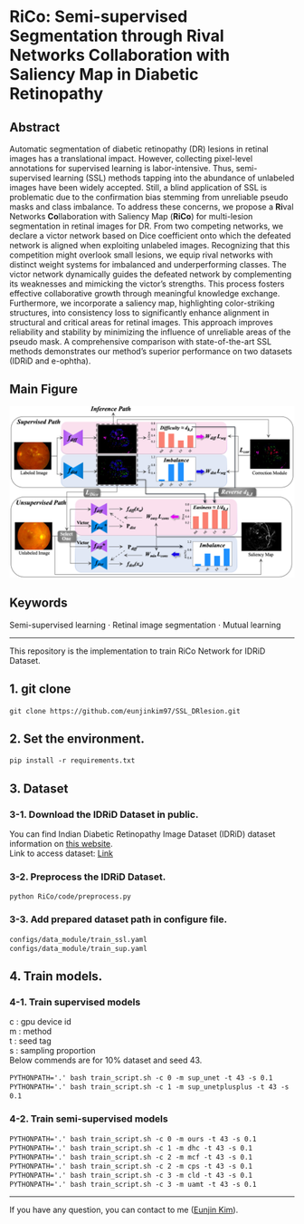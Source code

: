 # RiCo: Semi-supervised Segmentation through Rival Networks Collaboration with Saliency Map in Diabetic Retinopathy


## Abstract
Automatic segmentation of diabetic retinopathy (DR) lesions in retinal images has a translational impact. However, collecting pixel-level annotations for supervised learning is labor-intensive. Thus, semi-supervised learning (SSL) methods tapping into the abundance of unlabeled images have been widely accepted. Still, a blind application of SSL is problematic due to the confirmation bias stemming from unreliable pseudo masks and class imbalance. To address these concerns, we propose a **Ri**val Networks **Co**llaboration with Saliency Map (**RiCo**) for multi-lesion segmentation in retinal images for DR. From two competing networks, we declare a victor network based on Dice coefficient onto which the defeated network is aligned when exploiting unlabeled images. Recognizing that this competition might overlook small lesions, we equip rival networks with distinct weight systems for imbalanced and underperforming classes. The victor network dynamically guides the defeated network by complementing its weaknesses and mimicking the victor’s strengths. This process fosters effective collaborative growth through meaningful knowledge exchange. Furthermore, we incorporate a saliency map, highlighting color-striking structures, into consistency loss to significantly enhance alignment in structural and critical areas for retinal images. This approach improves reliability and stability by minimizing the influence of unreliable areas of the pseudo mask. A comprehensive comparison with state-of-the-art SSL methods demonstrates our method’s superior performance on two datasets (IDRiD and e-ophtha). 

## Main Figure
![Main Figure](./fig_main.png)

## Keywords
Semi-supervised learning 	$\cdot$ Retinal image segmentation $\cdot$ Mutual learning

---------------------------------------

This repository is the implementation to train RiCo Network for IDRiD Dataset.

## 1. git clone
```
git clone https://github.com/eunjinkim97/SSL_DRlesion.git
```

## 2. Set the environment.
```
pip install -r requirements.txt
```

## 3. Dataset

### 3-1. Download the IDRiD Dataset in public.
You can find Indian Diabetic Retinopathy Image Dataset (IDRiD) dataset information on [this website](https://idrid.grand-challenge.org/).  
Link to access dataset: [Link](https://ieee-dataport.org/open-access/indian-diabetic-retinopathy-image-dataset-idrid)

### 3-2. Preprocess the IDRiD Dataset.
```
python RiCo/code/preprocess.py
```

### 3-3. Add prepared dataset path in configure file.
```
configs/data_module/train_ssl.yaml
configs/data_module/train_sup.yaml
```

## 4. Train models.

### 4-1. Train supervised models
c : gpu device id  
m : method  
t : seed tag  
s : sampling proportion  
Below commends are for 10% dataset and seed 43.   
```
PYTHONPATH='.' bash train_script.sh -c 0 -m sup_unet -t 43 -s 0.1
PYTHONPATH='.' bash train_script.sh -c 1 -m sup_unetplusplus -t 43 -s 0.1
``` 

### 4-2. Train semi-supervised models
```
PYTHONPATH='.' bash train_script.sh -c 0 -m ours -t 43 -s 0.1
PYTHONPATH='.' bash train_script.sh -c 1 -m dhc -t 43 -s 0.1
PYTHONPATH='.' bash train_script.sh -c 2 -m mcf -t 43 -s 0.1
PYTHONPATH='.' bash train_script.sh -c 2 -m cps -t 43 -s 0.1
PYTHONPATH='.' bash train_script.sh -c 3 -m cld -t 43 -s 0.1
PYTHONPATH='.' bash train_script.sh -c 3 -m uamt -t 43 -s 0.1
```

---------------------------------------
If you have any question, you can contact to me ([Eunjin Kim](dmswlskim970606@gmail.com)).


